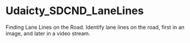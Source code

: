 # Udaicty_SDCND_LaneLines
Finding Lane Lines on the Road. Identify lane lines on the road, first in an image, and later in a video stream.
